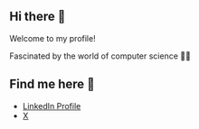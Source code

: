 ## Hi there 👋

Welcome to my profile!

Fascinated by the world of computer science 👨‍💻

## Find me here 🔗
- [LinkedIn Profile](https://www.linkedin.com/in/tobiasglinzer)
- [X](https://x.com/TobiasGlinzer)


<!--
**TCG85/TCG85** is a ✨ _special_ ✨ repository because its `README.md` (this file) appears on your GitHub profile.

Here are some ideas to get you started:

- 🔭 I’m currently working on ...
- 🌱 I’m currently learning ...
- 👯 I’m looking to collaborate on ...
- 🤔 I’m looking for help with ...
- 💬 Ask me about ...
- 📫 How to reach me: ...
- 😄 Pronouns: ...
- ⚡ Fun fact: ...
-->
